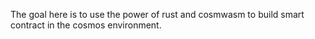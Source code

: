The goal here is to use the power of rust and cosmwasm to build smart contract in the cosmos environment.
